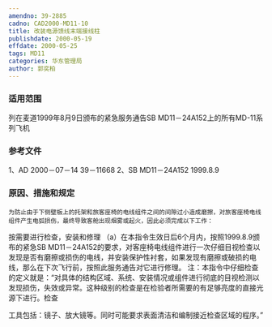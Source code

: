 ```yaml
---
amendno: 39-2885
cadno: CAD2000-MD11-10
title: 改装电源馈线末端接线柱
publishdate: 2000-05-19
effdate: 2000-05-25
tags: MD11
categories: 华东管理局
author: 郭奕柏
---
```


### 适用范围 
列在麦道1999年8月9日颁布的紧急服务通告SB MD11－24A152上的所有MD-11系列飞机

### 参考文件
1、AD 2000－07－14 39－11668 
2、SB MD11－24A152 1999.8.9 

### 原因、措施和规定 
    为防止由于下侧壁板上的托架和旅客座椅的电线组件之间的间隙过小造成磨擦，对旅客座椅电线组件产生电弧损伤，最终导致客舱出现烟雾或起火，因此必须完成以下工作： 
按需要进行检查，安装和修理 
（a）在本指令生效日后6个月内，按照1999.8.9颁布的紧急SB MD11－24A152的要求，对客座椅电线组件进行一次仔细目视检查以发现是否有磨擦或损伤的电线，并安装保护性衬套，如果发现有磨擦或破损的电线，那么在下次飞行前，按照此服务通告对它进行修理。 
注：本指令中仔细检查的定义就是：“对具体的结构区域、系统、安装情况或组件进行彻底的目视检测以发现损伤，失效或异常。这种级别的检查是在检验者所需要的有足够亮度的直接光源下进行。检查
       
工具包括：镜子、放大镜等。同时可能要求表面清洁和编制接近检查区域的程序。”

